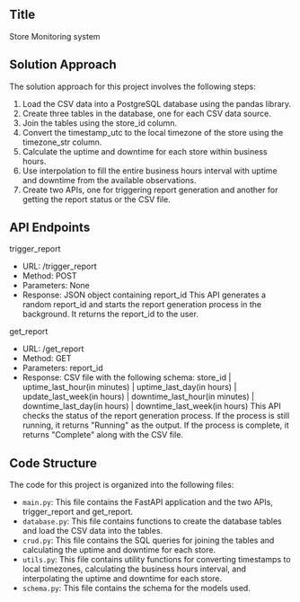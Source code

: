 ## Title
Store Monitoring system

## Solution Approach

The solution approach for this project involves the following steps:

1. Load the CSV data into a PostgreSQL database using the pandas library.
2. Create three tables in the database, one for each CSV data source.
3. Join the tables using the store_id column.
4. Convert the timestamp_utc to the local timezone of the store using the timezone_str column.
5. Calculate the uptime and downtime for each store within business hours.
6. Use interpolation to fill the entire business hours interval with uptime and downtime from the available observations.
7. Create two APIs, one for triggering report generation and another for getting the report status or the CSV file.


## API Endpoints
trigger_report
- URL: /trigger_report
- Method: POST
- Parameters: None
- Response: JSON object containing report_id
This API generates a random report_id and starts the report generation process in the background. It returns the report_id to the user.

get_report
- URL: /get_report
- Method: GET
- Parameters: report_id
- Response: CSV file with the following schema:
store_id | uptime_last_hour(in minutes) | uptime_last_day(in hours) | update_last_week(in hours) | downtime_last_hour(in minutes) | downtime_last_day(in hours) | downtime_last_week(in hours)
This API checks the status of the report generation process. If the process is still running, it returns "Running" as the output. If the process is complete, it returns "Complete" along with the CSV file.

## Code Structure
The code for this project is organized into the following files:

- `main.py`: This file contains the FastAPI application and the two APIs, trigger_report and get_report.
- `database.py`: This file contains functions to create the database tables and load the CSV data into the tables.
- `crud.py`: This file contains the SQL queries for joining the tables and calculating the uptime and downtime for each store.
- `utils.py`: This file contains utility functions for converting timestamps to local timezones, calculating the business hours interval, and interpolating the uptime and downtime for each store.
- `schema.py`: This file contains the schema for the models used.
